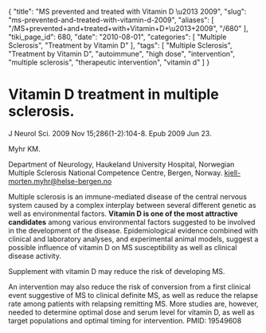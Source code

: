 {
    "title": "MS prevented and treated with Vitamin D \u2013 2009",
    "slug": "ms-prevented-and-treated-with-vitamin-d-2009",
    "aliases": [
        "/MS+prevented+and+treated+with+Vitamin+D+\u2013+2009",
        "/680"
    ],
    "tiki_page_id": 680,
    "date": "2010-08-01",
    "categories": [
        "Multiple Sclerosis",
        "Treatment by Vitamin D"
    ],
    "tags": [
        "Multiple Sclerosis",
        "Treatment by Vitamin D",
        "autoimmune",
        "high dose",
        "intervention",
        "multiple sclerosis",
        "therapeutic intervention",
        "vitamin d"
    ]
}


# Vitamin D treatment in multiple sclerosis.

J Neurol Sci. 2009 Nov 15;286(1-2):104-8. Epub 2009 Jun 23.

Myhr KM.

Department of Neurology, Haukeland University Hospital, Norwegian Multiple Sclerosis National Competence Centre, Bergen, Norway. kjell-morten.myhr@helse-bergen.no

Multiple sclerosis is an immune-mediated disease of the central nervous system caused by a complex interplay between several different genetic as well as environmental factors.  **Vitamin D is one of the most attractive candidates**  among various environmental factors suggested to be involved in the development of the disease. Epidemiological evidence combined with clinical and laboratory analyses, and experimental animal models, suggest a possible influence of vitamin D on MS susceptibility as well as clinical disease activity. 

Supplement with vitamin D may reduce the risk of developing MS. 

An intervention may also reduce the risk of conversion from a first clinical event suggestive of MS to clinical definite MS, as well as reduce the relapse rate among patients with relapsing remitting MS. More studies are, however, needed to determine optimal dose and serum level for vitamin D, as well as target populations and optimal timing for intervention. PMID: 19549608